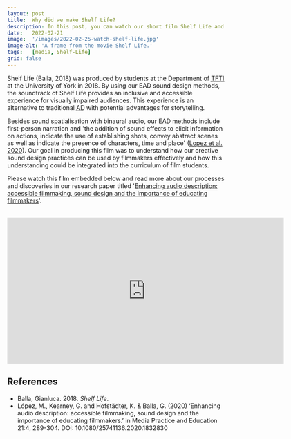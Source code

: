 ```yaml
---
layout: post
title:  Why did we make Shelf Life?
description: In this post, you can watch our short film Shelf Life and read about why we made it. 
date:   2022-02-21
image:  '/images/2022-02-25-watch-shelf-life.jpg'
image-alt: 'A frame from the movie Shelf Life.'
tags:   [media, Shelf-Life]
grid: false
---
```


Shelf Life (Balla, 2018) was produced by students at the Department of <abbr title="Theatre, Film, Television and Interactive Media">TFTI</abbr> at the University of York in 2018. By using our EAD sound design methods, the soundtrack of Shelf Life provides an inclusive and accessible experience for visually impaired audiences. This experience is an alternative to traditional <abbr title="Audio Desciption">AD</abbr> with potential advantages for storytelling. 

Besides sound spatialisation with binaural audio, our EAD methods include first-person narration and 'the addition of sound effects to elicit information on actions, indicate the use of establishing shots, convey abstract scenes as well as indicate the presence of characters, time and place' ([Lopez et al. 2020](https://www.tandfonline.com/doi/abs/10.1080/25741136.2020.1832830?journalCode=rjmp21)). Our goal in producing this film was to understand how our creative sound design practices can be used by filmmakers effectively and how this understanding could be integrated into the curriculum of film students. 

Please watch this film embedded below and read more about our processes and discoveries in our research paper titled '[Enhancing audio description: accessible filmmaking, sound design and the importance of educating filmmakers](https://www.tandfonline.com/doi/abs/10.1080/25741136.2020.1832830?journalCode=rjmp21)'. 

<br>

<iframe src="https://player.vimeo.com/video/677736487?h=fdbb77d195" width="640" height="338" frameborder="0" allow="autoplay; fullscreen; picture-in-picture" allowfullscreen></iframe>

<br>

## References
- Balla, Gianluca. 2018. *Shelf Life*.
- López, M., Kearney, G. and Hofstädter, K. & Balla, G. (2020) ‘Enhancing audio description: accessible filmmaking, sound design and the importance of educating filmmakers.’ in Media Practice and Education 21:4, 289-304. DOI: 10.1080/25741136.2020.1832830